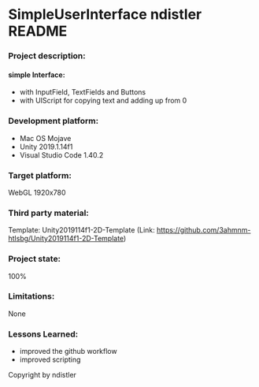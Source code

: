 # SimpleUserInterface ndistler README

### Project description: 
#### simple Interface: 
- with InputField, TextFields and Buttons
- with UIScript for copying text and adding up from 0

### Development platform: 
- Mac OS Mojave 
- Unity 2019.1.14f1 
- Visual Studio Code 1.40.2

### Target platform: 
WebGL 1920x780

### Third party material: 
Template: Unity2019114f1-2D-Template (Link: https://github.com/3ahmnm-htlsbg/Unity2019114f1-2D-Template)

### Project state: 
100%

### Limitations: 
None

### Lessons Learned: 
- improved the github workflow
- improved scripting


Copyright by ndistler